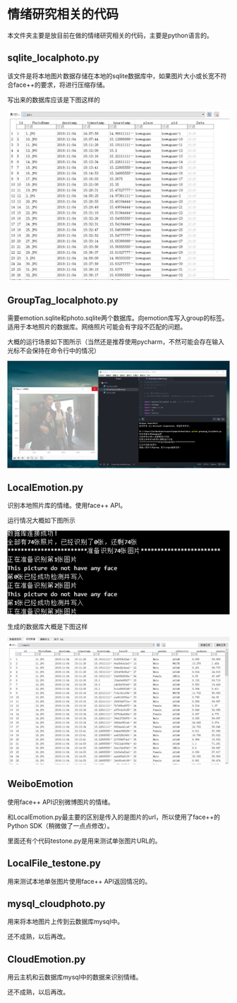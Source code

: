 # 情绪研究相关的代码

本文件夹主要是放目前在做的情绪研究相关的代码，主要是python语言的。



## sqlite_localphoto.py

该文件是将本地图片数据存储在本地的sqlite数据库中，如果图片大小或长宽不符合face++的要求，将进行压缩存储。

写出来的数据库应该是下图这样的

![1543230617259](https://github.com/RealIvyWong/CodeRepo/raw/master/EmotionRelated/assets/1543230617259.png)

## GroupTag_localphoto.py

需要emotion.sqlite和photo.sqlite两个数据库。向emotion库写入group的标签。适用于本地照片的数据库。网络照片可能会有字段不匹配的问题。

大概的运行场景如下图所示（当然还是推荐使用pycharm，不然可能会存在输入光标不会保持在命令行中的情况）

![1543230820411](https://github.com/RealIvyWong/CodeRepo/raw/master/EmotionRelated/assets/1543230820411.png)



## LocalEmotion.py

识别本地照片库的情绪。使用face++ API。

运行情况大概如下图所示

![1543238320038](https://github.com/RealIvyWong/CodeRepo/raw/master/EmotionRelated/assets/1543238320038.png)

生成的数据库大概是下图这样

![1543238406149](https://github.com/RealIvyWong/CodeRepo/raw/master/EmotionRelated/assets/1543238406149.png)

## WeiboEmotion

使用face++ API识别微博图片的情绪。

和LocalEmotion.py最主要的区别是传入的是图片的url，所以使用了face++的Python SDK（稍微做了一点点修改）。

里面还有个代码testone.py是用来测试单张图片URL的。



## LocalFile_testone.py

用来测试本地单张图片使用face++ API返回情况的。



## mysql_cloudphoto.py

用来将本地图片上传到云数据库mysql中。

还不成熟，以后再改。



## CloudEmotion.py

用云主机和云数据库mysql中的数据来识别情绪。

还不成熟，以后再改。
